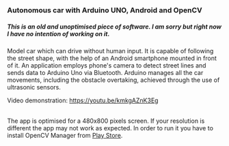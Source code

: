 <h3>Autonomous car with Arduino UNO, Android and OpenCV</h3>

<h5>This is an old and unoptimised piece of software. I am sorry but right now I have no intention of working on it.</h5>

Model car which can drive without human input. It is capable of following the street shape, with the help of an Android smartphone mounted in front of it. An application employs phone's camera to detect street lines and sends data to Arduino Uno via Bluetooth. Arduino manages all the car movements, including the obstacle overtaking, achieved through the use of ultrasonic sensors.

Video demonstration: https://youtu.be/kmkgAZnK3Eg

<br>
The app is optimised for a 480x800 pixels screen. If your resolution is different the app may not work as expected. In order to run it you have to install OpenCV Manager from <a href="https://play.google.com/store/apps/details?id=org.opencv.engine">Play Store</a>.
